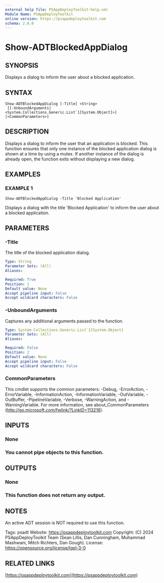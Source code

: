 ```yaml
---
external help file: PSAppDeployToolkit-help.xml
Module Name: PSAppDeployToolkit
online version: https://psappdeploytoolkit.com
schema: 2.0.0
---
```


# Show-ADTBlockedAppDialog

## SYNOPSIS
Displays a dialog to inform the user about a blocked application.

## SYNTAX

```
Show-ADTBlockedAppDialog [-Title] <String>
 [[-UnboundArguments] <System.Collections.Generic.List`1[System.Object]>] [<CommonParameters>]
```

## DESCRIPTION
Displays a dialog to inform the user that an application is blocked.
This function ensures that only one instance of the blocked application dialog is shown at a time by using a mutex.
If another instance of the dialog is already open, the function exits without displaying a new dialog.

## EXAMPLES

### EXAMPLE 1
```
Show-ADTBlockedAppDialog -Title 'Blocked Application'
```

Displays a dialog with the title 'Blocked Application' to inform the user about a blocked application.

## PARAMETERS

### -Title
The title of the blocked application dialog.

```yaml
Type: String
Parameter Sets: (All)
Aliases:

Required: True
Position: 1
Default value: None
Accept pipeline input: False
Accept wildcard characters: False
```

### -UnboundArguments
Captures any additional arguments passed to the function.

```yaml
Type: System.Collections.Generic.List`1[System.Object]
Parameter Sets: (All)
Aliases:

Required: False
Position: 2
Default value: None
Accept pipeline input: False
Accept wildcard characters: False
```

### CommonParameters
This cmdlet supports the common parameters: -Debug, -ErrorAction, -ErrorVariable, -InformationAction, -InformationVariable, -OutVariable, -OutBuffer, -PipelineVariable, -Verbose, -WarningAction, and -WarningVariable.
For more information, see about_CommonParameters (http://go.microsoft.com/fwlink/?LinkID=113216).

## INPUTS

### None
### You cannot pipe objects to this function.
## OUTPUTS

### None
### This function does not return any output.
## NOTES
An active ADT session is NOT required to use this function.

Tags: psadt
Website: https://psappdeploytoolkit.com
Copyright: (C) 2024 PSAppDeployToolkit Team (Sean Lillis, Dan Cunningham, Muhammad Mashwani, Mitch Richters, Dan Gough).
License: https://opensource.org/license/lgpl-3-0

## RELATED LINKS

[https://psappdeploytoolkit.com](https://psappdeploytoolkit.com)
